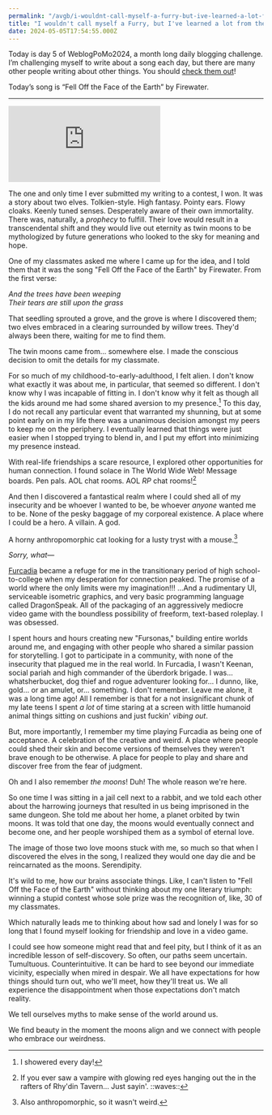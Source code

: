 ```yaml
---
permalink: "/avgb/i-wouldnt-call-myself-a-furry-but-ive-learned-a-lot-from-the-community/index.html"
title: "I wouldn't call myself a Furry, but I've learned a lot from the community (or: “Fell Off the Face of the Earth”)"
date: 2024-05-05T17:54:55.000Z
---
```


Today is day 5 of WeblogPoMo2024, a month long daily blogging challenge. I’m challenging myself to write about a song each day, but there are many other people writing about other things. You should [check them out](https://weblog.anniegreens.lol/weblog-posting-month-2024/participators)!

Today’s song is “Fell Off the Face of the Earth” by Firewater.

* * *
<iframe class="youtube" src="https://www.youtube.com/embed/OOtRC2rXxpA?si=Sg-UYtVycxm2XFAB" title="YouTube video player" frameborder="0" allow="accelerometer; autoplay; clipboard-write; encrypted-media; gyroscope; picture-in-picture; web-share" referrerpolicy="strict-origin-when-cross-origin" allowfullscreen></iframe>

The one and only time I ever submitted my writing to a contest, I won. It was a story about two elves. Tolkien-style. High fantasy. Pointy ears. Flowy cloaks. Keenly tuned senses. Desperately aware of their own immortality. There was, naturally, a _prophecy_ to fulfill. Their love would result in a transcendental shift and they would live out eternity as twin moons to be mythologized by future generations who looked to the sky for meaning and hope.

One of my classmates asked me where I came up for the idea, and I told them that it was the song "Fell Off the Face of the Earth" by Firewater. From the first verse:

_And the trees have been weeping_  
_Their tears are still upon the grass_

That seedling sprouted a grove, and the grove is where I discovered them; two elves embraced in a clearing surrounded by willow trees. They'd always been there, waiting for me to find them.

The twin moons came from... somewhere else. I made the conscious decision to omit the details for my classmate.

For so much of my childhood-to-early-adulthood, I felt alien. I don't know what exactly it was about me, in particular, that seemed so different. I don't know why I was incapable of fitting in. I don't know why it felt as though all the kids around me had some shared aversion to my presence.[^1] To this day, I do not recall any particular event that warranted my shunning, but at some point early on in my life there was a unanimous decision amongst my peers to keep me on the periphery. I eventually learned that things were just easier when I stopped trying to blend in, and I put my effort into minimizing my presence instead.

With real-life friendships a scare resource, I explored other opportunities for human connection. I found solace in The World Wide Web! Message boards. Pen pals. AOL chat rooms. AOL _RP_ chat rooms![^2]

And then I discovered a fantastical realm where I could shed all of my insecurity and be whoever I wanted to be, be whoever _anyone_ wanted me to be. None of the pesky baggage of my corporeal existence. A place where I could be a hero. A villain. A god.

A horny anthropomorphic cat looking for a lusty tryst with a mouse.[^3]

_Sorry, what_—

[Furcadia](https://cms.furcadia.com/) became a refuge for me in the transitionary period of high school-to-college when my desperation for connection peaked. The promise of a world where the only limits were my imagination!!! ...And a rudimentary UI, serviceable isometric graphics, and very basic programming language called DragonSpeak. All of the packaging of an aggressively mediocre video game with the boundless possibility of freeform, text-based roleplay. I was obsessed.

I spent hours and hours creating new "Fursonas," building entire worlds around me, and engaging with other people who shared a similar passion for storytelling. I got to participate in a community, with none of the insecurity that plagued me in the real world. In Furcadia, I wasn't Keenan, social pariah and high commander of the überdork brigade. I was... whatsherbucket, dog thief and rogue adventurer looking for... I dunno, like, gold... or an amulet, or... something. I don't remember. Leave me alone, it was a long time ago! All I remember is that for a not insignificant chunk of my late teens I spent _a lot_ of time staring at a screen with little humanoid animal things sitting on cushions and just fuckin' _vibing out_.

But, more importantly, I remember my time playing Furcadia as being one of acceptance. A celebration of the creative and weird. A place where people could shed their skin and become versions of themselves they weren't brave enough to be otherwise. A place for people to play and share and discover free from the fear of judgment.

Oh and I also remember _the moons_! Duh! The whole reason we're here.

So one time I was sitting in a jail cell next to a rabbit, and we told each other about the harrowing journeys that resulted in us being imprisoned in the same dungeon. She told me about her home, a planet orbited by twin moons. It was told that one day, the moons would eventually connect and become one, and her people worshiped them as a symbol of eternal love.

The image of those two love moons stuck with me, so much so that when I discovered the elves in the song, I realized they would one day die and be reincarnated as the moons. Serendipity.

It's wild to me, how our brains associate things. Like, I can't listen to "Fell Off the Face of the Earth" without thinking about my one literary triumph: winning a stupid contest whose sole prize was the recognition of, like, 30 of my classmates.

Which naturally leads me to thinking about how sad and lonely I was for so long that I found myself looking for friendship and love in a video game.

I could see how someone might read that and feel pity, but I think of it as an incredible lesson of self-discovery. So often, our paths seem uncertain. Tumultuous. Counterintuitive. It can be hard to see beyond our immediate vicinity, especially when mired in despair. We all have expectations for how things should turn out, who we'll meet, how they'll treat us. We all experience the disappointment when those expectations don't match reality.

We tell ourselves myths to make sense of the world around us.

We find beauty in the moment the moons align and we connect with people who embrace our weirdness.


[^1]: I showered every day!  
  
[^2]: If you ever saw a vampire with glowing red eyes hanging out the in the rafters of Rhy'din Tavern... Just sayin'. ::waves::  
  
[^3]: Also anthropomorphic, so it wasn't weird.

